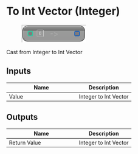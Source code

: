 # To Int Vector (Integer)

<div align="left" data-full-width="false">

<figure><img src="to_int_vector_-integer.png" alt=""><figcaption></figcaption></figure>

</div>

Cast from Integer to Int Vector

## Inputs

<table>
<thead><tr><th width="170">Name</th><th>Description</th></tr></thead>
<tbody>
<tr><td>Value</td><td>Integer to Int Vector</td></tr>
</tbody>
</table>

## Outputs

<table>
<thead><tr><th width="170">Name</th><th>Description</th></tr></thead>
<tbody>
<tr><td>Return Value</td><td>Integer to Int Vector</td></tr>
</tbody>
</table>